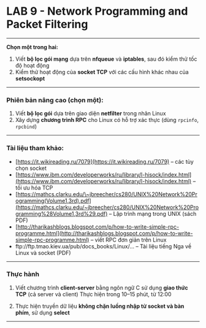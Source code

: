# LAB 9 - Network Programming and Packet Filtering

---

**Chọn một trong hai:**

1. Viết **bộ lọc gói mạng** dựa trên **nfqueue** và **iptables**, sau đó kiểm thử tốc độ hoạt động
2. Kiểm thử hoạt động của **socket TCP** với các cấu hình khác nhau của **setsockopt**

---

### **Phiên bản nâng cao** (chọn một):

1. Viết **bộ lọc gói** dựa trên giao diện **netfilter** trong nhân Linux
2. Xây dựng **chương trình RPC** cho Linux có hỗ trợ xác thực (dùng `rpcinfo`, `rpcbind`)

---

### **Tài liệu tham khảo:**

* [https://it.wikireading.ru/7079](https://it.wikireading.ru/7079) – các tùy chọn socket
* [https://www.ibm.com/developerworks/ru/library/l-hisock/index.html](https://www.ibm.com/developerworks/ru/library/l-hisock/index.html) – tối ưu hóa TCP
* [https://mathcs.clarku.edu/\~jbreecher/cs280/UNIX%20Network%20Programming(Volume1,3rd).pdf](https://mathcs.clarku.edu/~jbreecher/cs280/UNIX%20Network%20Programming%28Volume1,3rd%29.pdf) – Lập trình mạng trong UNIX (sách PDF)
* [http://tharikashblogs.blogspot.com/p/how-to-write-simple-rpc-programme.html](http://tharikashblogs.blogspot.com/p/how-to-write-simple-rpc-programme.html) – viết RPC đơn giản trên Linux
* ftp\://ftp.tmao.kiev.ua/pub/docs\_books/Linux/... – Tài liệu tiếng Nga về Linux và socket (PDF)

---

### **Thực hành**

1. Viết chương trình **client-server** bằng ngôn ngữ C sử dụng **giao thức TCP** (cả server và client)
    Thực hiện trong 10–15 phút, từ 12:00

2. Thực hiện truyền dữ liệu **không chặn luồng nhập từ socket và bàn phím**, sử dụng **select**

---

